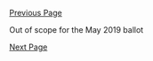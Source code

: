 [Previous Page](Operations.html)

Out of scope for the May 2019 ballot

[Next Page](Validation.html)